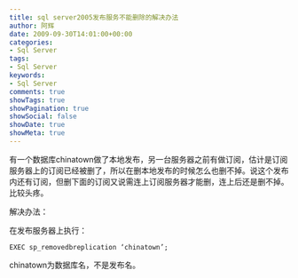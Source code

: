 ```yaml
---
title: sql server2005发布服务不能删除的解决办法
author: 阿辉
date: 2009-09-30T14:01:00+00:00
categories:
- Sql Server
tags:
- Sql Server
keywords:
- Sql Server
comments: true
showTags: true
showPagination: true
showSocial: false
showDate: true
showMeta: true
---
```

有一个数据库chinatown做了本地发布，另一台服务器之前有做订阅，估计是订阅服务器上的订阅已经被删了，所以在删本地发布的时候怎么也删不掉。说这个发布内还有订阅，但删下面的订阅又说需连上订阅服务器才能删，连上后还是删不掉。比较头疼。

解决办法：

在发布服务器上执行：

`EXEC sp_removedbreplication ‘chinatown’;`

<!--more-->

chinatown为数据库名，不是发布名。